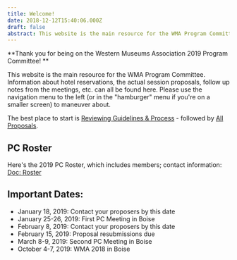```yaml
---
title: Welcome!
date: 2018-12-12T15:40:06.000Z
draft: false
abstract: This website is the main resource for the WMA Program Committee.
---
```

**Thank you for being on the Western Museums Association 2019 Program Committee! **

This website is the main resource for the WMA Program Committee. Information about hotel reservations, the actual session proposals, follow up notes from the meetings, etc. can all be found here. Please use the navigation menu to the left (or in the "hamburger" menu if you're on a smaller screen) to maneuver about.

The best place to start is [Reviewing Guidelines & Process](https://pc.westmuse.org/pc-materials/) - followed by [All Proposals](/proposals/).

## PC Roster

Here's the 2019 PC Roster, which includes members; contact information:
[Doc: Roster](/images/uploads/wma2019-pc-roster.xlsx)

## Important Dates:

* January 18, 2019: Contact your proposers by this date
* January 25-26, 2019: First PC Meeting in Boise
* February 8, 2019: Contact your proposers by this date
* February 15, 2019: Proposal resubmissions due
* March 8-9, 2019: Second PC Meeting in Boise
* October 4-7, 2019: WMA 2018 in Boise
